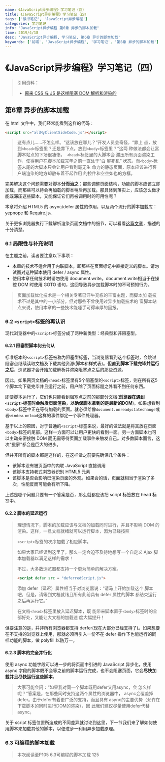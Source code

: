 ```yaml
---
name: 《JavaScript异步编程》学习笔记（四）
title: 《JavaScript异步编程》学习笔记（四）
tags: ['读书笔记', 'JavaScript异步编程']
categories: 学习笔记
info: "JavaScript异步编程 第6章 异步的脚本加载"
time: 2019/4/18
desc: 'JavaScript异步编程, 学习笔记, 第6章 异步的脚本加载'
keywords: ['前端', 'JavaScript异步编程', '学习笔记', '第6章 异步的脚本加载']
---
```


# 《JavaScript异步编程》学习笔记（四）

> 引用资料：
>
> - [原来 CSS 与 JS 是这样阻塞 DOM 解析和渲染的](https://juejin.im/post/59c60691518825396f4f71a1)

## 第6章 异步的脚本加载

在 html 文件中，我们经常能看到这样的代码：

```html
<script src="allMyClientSideCode.js"></script>
```

> 这有点儿……不怎么样。“这该放在哪儿？”开发人员会奇怪，“靠上
> 点，放到`<head>`标签里？还是靠下点，放到`<body>`标签里？”这两
> 种做法都会让富脚本站点的下场很凄惨。` <head>`标签里的大脚本会
> 滞压所有页面渲染工作，使得用户在脚本加载完毕之前一直处于“白
> 屏死机” 状态。而`<body>`标签末尾的大脚本只会让用户看到毫无生
> 命力的静态页面，原本应该进行客户端渲染的地方却散布着不起作用
> 的控件和空空如也的方框。 

完美解决这个问题需要对脚本**分而治之**：那些调整页面结构，功能的脚本应该立即加载，而那些可以待会再加载的脚本稍后再加载。那具体到落实上，应该怎么做才能既滞压这些脚本，又能保证它们再被调用时的可用性呢？

本章将介绍 HTML5 的 async/defer 属性的作用，以及两个流行的脚本加载库：yepnope 和 Require.js。

关于更多浏览器执行下载解析渲染页面文档中的细节，可以看看[这篇文章](https://juejin.im/post/59c60691518825396f4f71a1)，描述的十分清楚。

### 6.1 局限性与补充说明

在主题之前，读者要注意以下事项：

- 本章的技术不适合用于内联脚本，即那些在页面标记中直接定义的脚本。请勿试图对这种脚本使用 defer / async 属性。
- 使用本章任何技术时请勿使用 document.write。document.write相当于在操控 DOM 时使用 GOTO 语句，这回导致异步加载脚本时的不可预知行为。

> 页面加载优化技术是一个相关专著已汗牛充栋的丰富主题，而脚本加
> 载技术不过是其中的一小部分。但对那些不曾使用过异步加载技术的
> 富脚本站点来说，使用本章的一些技术能唾手可得丰厚的回报。 

### 6.2 `<script>`标签的再认识

现代浏览器中的`<script>`标签分成了两种新类型：经典型和非阻塞型。

#### 6.2.1 阻塞型脚本何去何从

标准版本的`<script>`标签被称为阻塞型标签，当浏览器看到这个标签时，会跳过阻塞点继续读取文档及下载其他资源(脚本和样式表)。**但直到脚本下载完毕并运行之后**，浏览器才会开始加载解析并渲染阻塞点之后的那些资源。

因此，如果网页文档的`<head>`标签里有5个阻塞型的`<script>`标签，则在所有这5个脚本均下载完毕并且运行之前，用户除了页面标题之外看不到任何东西。

即便脚本运行了，它们也只能看到阻塞点之前的那部分文档(**浏览器在遇到`<script>`标签时会触发页面渲染，以确保脚本拿到的是最新的DOM**)。如果想看到`<body>`标签中正在等待加载的页面。就必须给像`document.onreadystatechange`或者`window.onload`这样的事件绑定一个事件处理器。

基于以上的原因，对于普通的`<script>`标签来说，最好的做法就是将其放在页面`<body>`标签的尾部。这样一方面可以让用户更快的看到一面。另一方面脚本也可以主动亲密接触 DOM 而无需等待页面加载事件来触发自己。对多数脚本而言，这次"搬家"都会是巨大的进步。

但并非所有的脚本都是这样的，在这样做之前要先确保几个条件：

- 该脚本没有被页面中的内联 JavaScript 直接调用
- 该脚本支持老式浏览器识别 HTML5 元素
- 该脚本是否会影响已渲染页面的外观。如果会的话，页面就相当于渲染了多次，性能反而可能会有所下降。

上述是哪个问题只要有一个答案是否，那么就都应该把 script 标签放在 head 标签中。

#### 6.2.2 脚本的延迟运行

> 理想情况下，脚本的加载应该与文档的加载同时进行，并且不影响
> DOM 的渲染。这样，一旦文档就绪就可以运行脚本，因为已经按照
>
> `<script>`标签的次序加载了相应脚本。
>
> 如果大家已经读到这里了，那么一定会迫不及待地想写一个自定义
> Ajax 脚本加载器以满足这样的需求！
>
> 不过，大多数浏览器都支持一个更为简单的解决方案。
>
>  ```html
> <script defer src = "deferredScript.js">
>  ```
>
> 添加 defer（延迟）属性相当于对浏览器说：“请马上开始加载这个
> 脚本吧，但是，请等到文档就绪且所有此前具有 defer 属性的脚本
> 都结束运行之后再运行它。” 
>
> 在文档`<head>`标签里放入延迟脚本，既
> 能带来脚本置于`<body>`标签时的全部好处，又能让大文档的加载速
> 度大幅提升！ 

但要注意的是，并非所有浏览器都支持 derfer(现在大部分已经支持了)。如果想要在不支持的浏览器上使用，那就必须再引入一份不在 defer 操作下也能运行的同样功能的脚本，做 polyfill 以防万一。

#### 6.2.3 脚本的完全并行化

使用 async 功能字段可以进一步的将页面中引进的 JavaScript 异步化，使用 async 字段的脚本既不会等之前的脚本运行完成，也不会阻塞页面，它会**尽快加载并且尽快运行这些脚本**。

> 大家可能会问：“如果我对同一个脚本既用defer又用async，会
> 怎么样呢？”答案是，在那些同时支持这两个属性的浏览器中，
> async会覆盖掉defer。由于defer有着更广泛的支持，而且具有
> async的主要优势（允许在下载脚本的同时进行DOM的渲染），因
> 此我们建议尽量使用defer代替async。

关于 script 标签位置所造成的不同差异就讨论到这里，下一节我们来了解如何使用脚本来加载其他的脚本，以便进步一利用异步加载原理。

### 6.3 可编程的脚本加载



> 本次阅读至P105 6.3可编程的脚本加载 125

